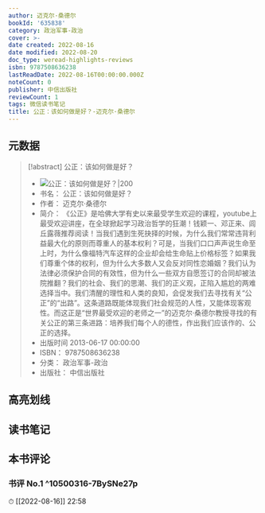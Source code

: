 ```yaml
---
author: 迈克尔·桑德尔
bookId: '635838'
category: 政治军事-政治
cover: >-
date created: 2022-08-16
date modified: 2022-08-20
doc_type: weread-highlights-reviews
isbn: 9787508636238
lastReadDate: 2022-08-16T00:00:00.000Z
noteCount: 0
publisher: 中信出版社
reviewCount: 1
tags: 微信读书笔记
title: 公正：该如何做是好？-迈克尔·桑德尔
---
```


## 元数据

> [!abstract] 公正：该如何做是好？
> - ![ 公正：该如何做是好？|200](https://wfqqreader-1252317822.image.myqcloud.com/cover/838/635838/t7_635838.jpg)
> - 书名： 公正：该如何做是好？
> - 作者： 迈克尔·桑德尔
> - 简介： 《公正》是哈佛大学有史以来最受学生欢迎的课程，youtube上最受欢迎讲座，在全球掀起学习政治哲学的狂潮！钱颖一、邓正来、闾丘露薇推荐阅读！当我们遇到生死抉择的时候，为什么我们常常违背利益最大化的原则而尊重人的基本权利？可是，当我们口口声声说生命至上时，为什么像福特汽车这样的企业却会给生命贴上价格标签？如果我们尊重个体的权利，但为什么大多数人又会反对同性恋婚姻？我们认为法律必须保护合同的有效性，但为什么一些双方自愿签订的合同却被法院推翻？我们的社会、我们的思潮、我们的正义观，正陷入尴尬的两难选择当中。我们清醒的理性和人类的良知，会促发我们去寻找有关“公正”的“出路”。这条道路既能体现我们社会规范的人性，又能体现客观性。而这正是“世界最受欢迎的老师之一”的迈克尔·桑德尔教授寻找的有关公正的第三条进路：培养我们每个人的德性，作出我们应该作的、公正的选择。
> - 出版时间 2013-06-17 00:00:00
> - ISBN： 9787508636238
> - 分类： 政治军事-政治
> - 出版社： 中信出版社

## 高亮划线

## 读书笔记

## 本书评论

### 书评 No.1 ^10500316-7BySNe27p

⏱ [[2022-08-16]] 22:58
